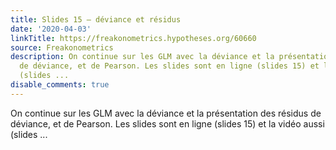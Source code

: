 ```yaml
---
title: Slides 15 – déviance et résidus
date: '2020-04-03'
linkTitle: https://freakonometrics.hypotheses.org/60660
source: Freakonometrics
description: On continue sur les GLM avec la déviance et la présentation des résidus
  de déviance, et de Pearson. Les slides sont en ligne (slides 15) et la vidéo aussi
  (slides ...
disable_comments: true
---
```

On continue sur les GLM avec la déviance et la présentation des résidus de déviance, et de Pearson. Les slides sont en ligne (slides 15) et la vidéo aussi (slides ...